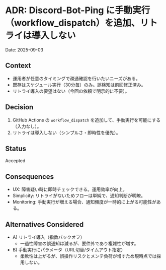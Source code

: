 # ADR: Discord-Bot-Ping に手動実行（workflow_dispatch）を追加、リトライは導入しない

Date: 2025-09-03

## Context
- 運用者が任意のタイミングで疎通確認を行いたいニーズがある。
- 既存はスケジュール実行（30分毎）のみ。誤検知は前回修正済み。
- リトライ導入の要望はない（今回の依頼で明示的に不要）。

## Decision
1. GitHub Actions の `workflow_dispatch` を追加して、手動実行を可能にする（入力なし）。
2. リトライは導入しない（シンプルさ・即時性を優先）。

## Status
Accepted

## Consequences
- UX: 障害疑い時に即時チェックできる。運用効率が向上。
- Simplicity: リトライがないためフローは単純で、通知判断が明瞭。
- Monitoring: 手動実行が増える場合、通知頻度が一時的に上がる可能性がある。

## Alternatives Considered
- A) リトライ導入（指数バックオフ）
  - 一過性障害の誤通知は減るが、要件外であり複雑性が増す。
- B) 手動実行にパラメータ（URL切替/タイムアウト指定）
  - 柔軟性は上がるが、誤操作リスクとメンテ負荷が増すため現時点では採用しない。

